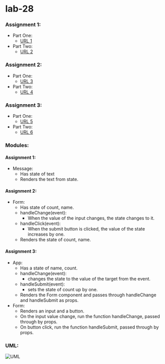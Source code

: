 # lab-28

### Assignment 1:
* Part One:
  * [URL 1](https://codesandbox.io/s/52von8zv2k)
* Part Two:
  * [URL 2](https://codesandbox.io/s/mmy380z81p)

### Assignment 2:
* Part One:
  * [URL 3](https://codesandbox.io/s/wyq4wom2j8)
* Part Two:
  * [URL 4](https://codesandbox.io/s/r0qo7l1y74)
  
### Assignment 3:
* Part One:
  * [URL 5](https://codesandbox.io/s/mjyqo2yjnj)
* Part Two:
  * [URL 6](https://codesandbox.io/s/zq3y07zr7l)


### Modules:
#### Assignment 1:
* Message:
  * Has state of text
  * Renders the text from state.
  
#### Assignment 2:
* Form:
  * Has state of count, name.
  * handleChange(event):
    * When the value of the input changes, the state changes to it. 
  * handleClick(event):
    * When the submit button is clicked, the value of the state increases by one.
  * Renders the state of count, name.

#### Assignment 3:
* App:
  * Has a state of name, count.
  * handleChange(event):
    * changes the state to the value of the target from the event.
  * handleSubmit(event):
    * sets the state of count up by one. 
  * Renders the Form component and passes through handleChange and handleSubmit as props.
* Form:
  * Renders an input and a button. 
  * On the input value change, run the function handleChange, passed through by props.
  * On button click, run the function handleSubmit, passed through by props.
  
### UML:
![UML](https://i.imgur.com/DrcT3pW.jpg)
  
